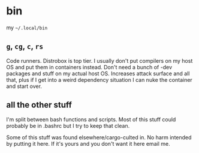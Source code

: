 # bin

my `~/.local/bin`

## `g`, `cg`, `c`, `rs`

Code runners. Distrobox is top tier. I usually don't put compilers on my host OS and put them in containers instead. Don't need a bunch of -dev packages and stuff on my actual host OS. Increases attack surface and all that, plus if I get into a weird dependency situation I can nuke the container and start over.

## all the other stuff

I'm split between bash functions and scripts. Most of this stuff could probably be in .bashrc but I try to keep that clean.

Some of this stuff was found elsewhere/cargo-culted in. No harm intended by putting it here. If it's yours and you don't want it here email me.

